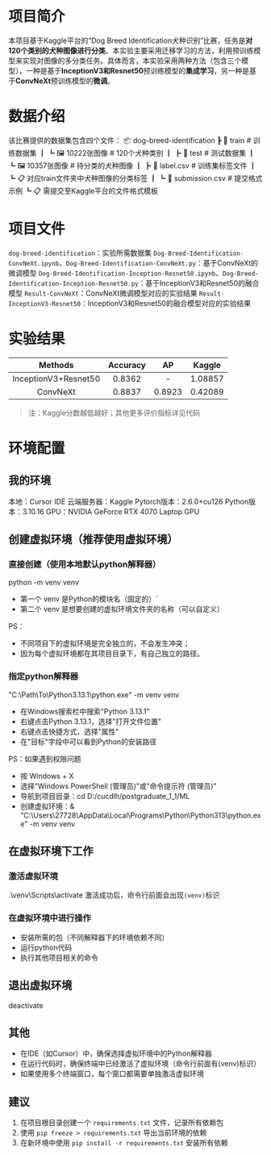 # 项目简介
本项目基于Kaggle平台的“Dog Breed Identification犬种识别”比赛，任务是**对120个类别的犬种图像进行分类**。本实验主要采用迁移学习的方法，利用预训练模型来实现对图像的多分类任务。具体而言，本实验采用两种方法（包含三个模型），一种是基于**InceptionV3和Resnet50**预训练模型的**集成学习**，另一种是基于**ConvNeXt**预训练模型的**微调**。
# 数据介绍
该比赛提供的数据集包含四个文件：
📦 dog-breed-identification
 ┣ 📂 train            # 训练数据集
 ┃ ┗ 🖼️ 10222张图像    # 120个犬种类别
 ┃
 ┣ 📂 test             # 测试数据集
 ┃ ┗ 🖼️ 10357张图像    # 待分类的犬种图像
 ┃
 ┣ 📄 label.csv        # 训练集标签文件
 ┃ ┗ 📋 对应train文件夹中犬种图像的分类标签
 ┃
 ┗ 📄 submission.csv   # 提交格式示例
   ┗ 📋 需提交至Kaggle平台的文件格式模板
# 项目文件
`dog-breed-identification`：实验所需数据集
`Dog-Breed-Identification-ConvNeXt.ipynb`、`Dog-Breed-Identification-ConvNeXt.py`：基于ConvNeXt的微调模型
`Dog-Breed-Identification-Inception-Resnet50.ipynb`、`Dog-Breed-Identification-Inception-Resnet50.py`：基于InceptionV3和Resnet50的融合模型
`Result-ConvNeXt`：ConvNeXt微调模型对应的实验结果
`Result-InceptionV3-Resnet50`：InceptionV3和Resnet50的融合模型对应的实验结果
# 实验结果
| Methods | Accuracy | AP | Kaggle |
|:-------:|:--------:|:--:|:------:|
| InceptionV3+Resnet50 | 0.8362 | - | 1.08857 |
| ConvNeXt | 0.8837 | 0.8923 | 0.42089 |
> 注：Kaggle分数越低越好；其他更多评价指标详见代码
# 环境配置
## 我的环境
本地：Cursor IDE
云端服务器：Kaggle
Pytorch版本：2.6.0+cu126
Python版本：3.10.16
GPU：NVIDIA GeForce RTX 4070 Laptop GPU

## 创建虚拟环境（推荐使用虚拟环境）
### 直接创建（使用本地默认python解释器）
python -m venv venv
- 第一个 venv 是Python的模块名（固定的）`
- 第二个 venv 是想要创建的虚拟环境文件夹的名称（可以自定义）

PS：
- 不同项目下的虚拟环境是完全独立的，不会发生冲突；
- 因为每个虚拟环境都在其项目目录下，有自己独立的路径。

### 指定python解释器
"C:\Path\To\Python3.13.1\python.exe" -m venv venv
- 在Windows搜索栏中搜索"Python 3.13.1"
- 右键点击Python 3.13.1，选择"打开文件位置"
- 右键点击快捷方式，选择"属性"
- 在"目标"字段中可以看到Python的安装路径

PS：如果遇到权限问题
- 按 Windows + X
- 选择"Windows PowerShell (管理员)"或"命令提示符 (管理员)"
- 导航到项目目录：cd D:/cucdlh/postgraduate_1_1/ML
- 创建虚拟环境：& "C:\Users\27728\AppData\Local\Programs\Python\Python313\python.exe" -m venv venv

## 在虚拟环境下工作
### 激活虚拟环境
.\venv\Scripts\activate
激活成功后，命令行前面会出现`(venv)`标识
### 在虚拟环境中进行操作
- 安装所需的包（不同解释器下的环境依赖不同）
- 运行python代码
- 执行其他项目相关的命令

## 退出虚拟环境
deactivate

## 其他
- 在IDE（如Cursor）中，确保选择虚拟环境中的Python解释器
- 在运行代码时，确保终端中已经激活了虚拟环境（命令行前面有(venv)标识）
- 如果使用多个终端窗口，每个窗口都需要单独激活虚拟环境

## 建议
1. 在项目根目录创建一个 `requirements.txt` 文件，记录所有依赖包
2. 使用 `pip freeze > requirements.txt` 导出当前环境的依赖
3. 在新环境中使用 `pip install -r requirements.txt` 安装所有依赖